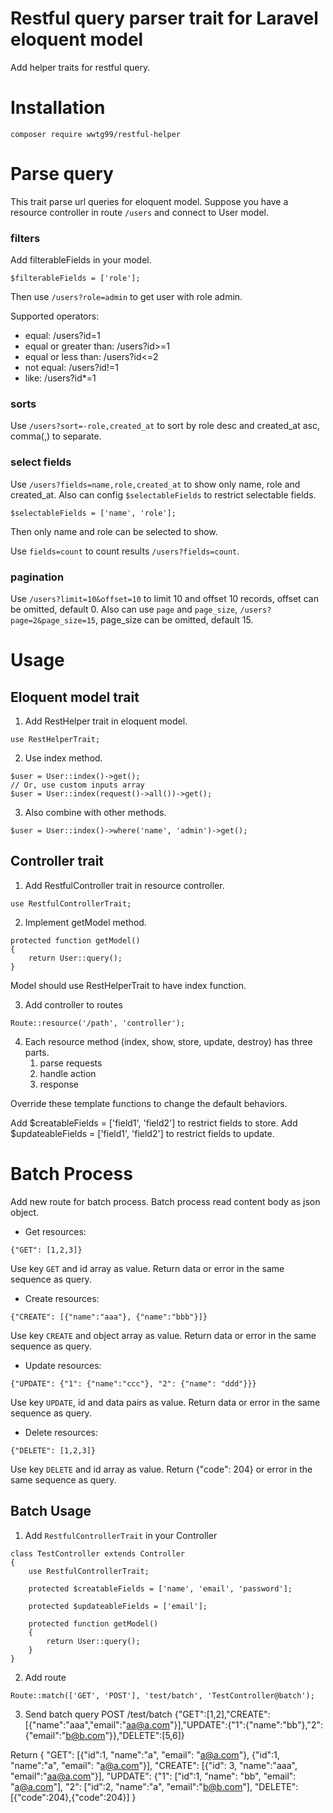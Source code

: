 Restful query parser trait for Laravel eloquent model
=====================================================

Add helper traits for restful query.

# Installation
```
composer require wwtg99/restful-helper
```

# Parse query
This trait parse url queries for eloquent model. 
Suppose you have a resource controller in route `/users` and connect to User model.

### filters
Add filterableFields in your model.
```
$filterableFields = ['role'];
```
Then use `/users?role=admin` to get user with role admin.

Supported operators:
- equal: /users?id=1
- equal or greater than: /users?id>=1
- equal or less than: /users?id<=2
- not equal: /users?id!=1
- like: /users?id*=1

### sorts
Use `/users?sort=-role,created_at` to sort by role desc and created_at asc, comma(,) to separate.

### select fields
Use `/users?fields=name,role,created_at` to show only name, role and created_at.
Also can config `$selectableFields` to restrict selectable fields.
```
$selectableFields = ['name', 'role'];
```
Then only name and role can be selected to show.

Use `fields=count` to count results `/users?fields=count`.

### pagination
Use `/users?limit=10&offset=10` to limit 10 and offset 10 records, offset can be omitted, default 0.
Also can use `page` and `page_size`, `/users?page=2&page_size=15`, page_size can be omitted, default 15.

# Usage
## Eloquent model trait

1. Add RestHelper trait in eloquent model.
```
use RestHelperTrait;
```

2. Use index method.
```
$user = User::index()->get();
// Or, use custom inputs array
$user = User::index(request()->all())->get();
```

3. Also combine with other methods.
```
$user = User::index()->where('name', 'admin')->get();
```

## Controller trait

1. Add RestfulController trait in resource controller.
```
use RestfulControllerTrait;
```

2. Implement getModel method.
```
protected function getModel()
{
    return User::query();
}
```

Model should use RestHelperTrait to have index function.

3. Add controller to routes
```
Route::resource('/path', 'controller');
```

4. Each resource method (index, show, store, update, destroy) has three parts.
    1. parse requests
    2. handle action
    3. response

Override these template functions to change the default behaviors.

Add $creatableFields = ['field1', 'field2'] to restrict fields to store.
Add $updateableFields = ['field1', 'field2'] to restrict fields to update.

# Batch Process
Add new route for batch process.
Batch process read content body as json object.

- Get resources: 
```
{"GET": [1,2,3]}
```
Use key `GET` and id array as value. Return data or error in the same sequence as query.

- Create resources: 
```
{"CREATE": [{"name":"aaa"}, {"name":"bbb"}]}
```
Use key `CREATE` and object array as value. Return data or error in the same sequence as query.

- Update resources: 
```
{"UPDATE": {"1": {"name":"ccc"}, "2": {"name": "ddd"}}}
```
Use key `UPDATE`, id and data pairs as value. Return data or error in the same sequence as query.

- Delete resources:
```
{"DELETE": [1,2,3]}
```
Use key `DELETE` and id array as value. Return {"code": 204} or error in the same sequence as query.

## Batch Usage

1. Add `RestfulControllerTrait` in your Controller
```
class TestController extends Controller
{
    use RestfulControllerTrait;

    protected $creatableFields = ['name', 'email', 'password'];

    protected $updateableFields = ['email'];

    protected function getModel()
    {
        return User::query();
    }
}
```
2. Add route
```
Route::match(['GET', 'POST'], 'test/batch', 'TestController@batch');
```
3. Send batch query
POST /test/batch
{"GET":[1,2],"CREATE":[{"name":"aaa","email":"aa@a.com"}],"UPDATE":{"1":{"name":"bb"},"2":{"email":"b@b.com"}},"DELETE":[5,6]}

Return
{
"GET": [{"id":1, "name":"a", "email": "a@a.com"}, {"id":1, "name":"a", "email": "a@a.com"}],
"CREATE": [{"id": 3, "name":"aaa", "email":"aa@a.com"}],
"UPDATE": {"1": ["id":1, "name": "bb", "email": "a@a.com"], "2": ["id":2, "name":"a", "email":"b@b.com"],
"DELETE": [{"code":204},{"code":204}]
}
